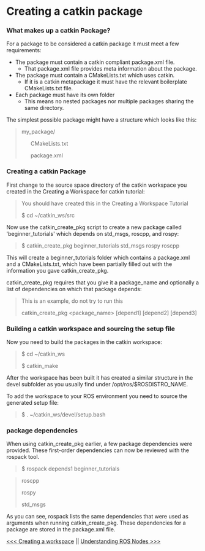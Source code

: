 # Creating a catkin package
### What makes up a catkin Package?
For a package to be considered a catkin package it must meet a few requirements:
- The package must contain a catkin compliant package.xml file.
  - That package.xml file provides meta information about the package.
- The package must contain a CMakeLists.txt which uses catkin.
  - If it is a catkin metapackage it must have the relevant boilerplate CMakeLists.txt file.
- Each package must have its own folder
  - This means no nested packages nor multiple packages sharing the same directory.

The simplest possible package might have a structure which looks like this:

> my_package/
>
> &nbsp;&nbsp;&nbsp;&nbsp;&nbsp;&nbsp;CMakeLists.txt
>
> &nbsp;&nbsp;&nbsp;&nbsp;&nbsp;&nbsp;package.xml

### Creating a catkin Package

First change to the source space directory of the catkin workspace you created in the Creating a Workspace for catkin tutorial:
> You should have created this in the Creating a Workspace Tutorial
>
> $ cd ~/catkin_ws/src

Now use the catkin_create_pkg script to create a new package called 'beginner_tutorials' which depends on std_msgs, roscpp, and rospy:
> $ catkin_create_pkg beginner_tutorials std_msgs rospy roscpp

This will create a beginner_tutorials folder which contains a package.xml and a CMakeLists.txt, which have been partially filled out with the information you gave catkin_create_pkg.

catkin_create_pkg requires that you give it a package_name and optionally a list of dependencies on which that package depends:
> This is an example, do not try to run this
>
> catkin_create_pkg <package_name> [depend1] [depend2] [depend3]

### Building a catkin workspace and sourcing the setup file
Now you need to build the packages in the catkin workspace:
> $ cd ~/catkin_ws
>
> $ catkin_make

After the workspace has been built it has created a similar structure in the devel subfolder as you usually find under /opt/ros/$ROSDISTRO_NAME.

To add the workspace to your ROS environment you need to source the generated setup file:
> $ . ~/catkin_ws/devel/setup.bash

### package dependencies
When using catkin_create_pkg earlier, a few package dependencies were provided. These first-order dependencies can now be reviewed with the rospack tool.
> $ rospack depends1 beginner_tutorials 

> roscpp
>
> rospy
>
> std_msgs

As you can see, rospack lists the same dependencies that were used as arguments when running catkin_create_pkg. These dependencies for a package are stored in the package.xml file.

[<<< Creating a workspace](/Tutorials/Workspace.md) || [Understanding ROS Nodes >>>](/Tutorials/RosNodes.md)
